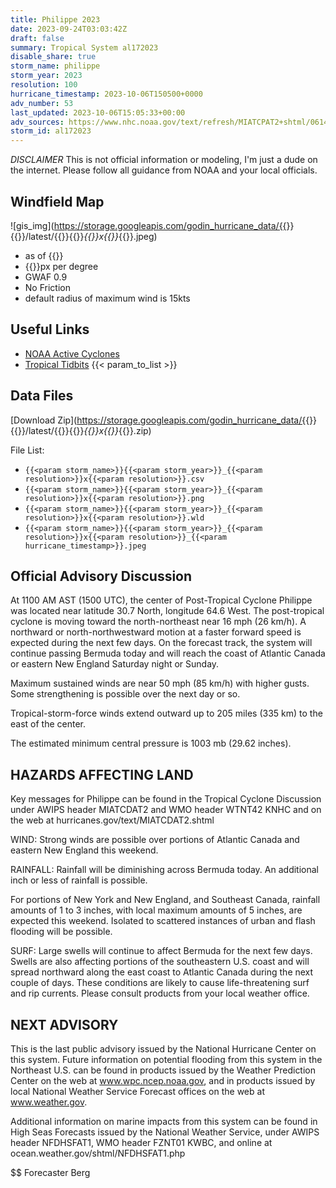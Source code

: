 ```yaml
---
title: Philippe 2023
date: 2023-09-24T03:03:42Z
draft: false
summary: Tropical System al172023
disable_share: true
storm_name: philippe
storm_year: 2023
resolution: 100
hurricane_timestamp: 2023-10-06T150500+0000
adv_number: 53
last_updated: 2023-10-06T15:05:33+00:00
adv_sources: https://www.nhc.noaa.gov/text/refresh/MIATCPAT2+shtml/061453.shtml
storm_id: al172023
---
```

*DISCLAIMER* This is not official information or modeling, I'm just a dude on the internet.  Please follow all guidance from NOAA and your local officials.

## Windfield Map
![gis_img](https://storage.googleapis.com/godin_hurricane_data/{{<param storm_name>}}{{<param storm_year>}}/latest/{{<param storm_name>}}{{<param storm_year>}}_{{<param resolution>}}x{{<param resolution>}}_{{<param hurricane_timestamp>}}.jpeg)

- as of {{<param last_updated>}}
- {{<param resolution>}}px per degree
- GWAF 0.9
- No Friction
- default radius of maximum wind is 15kts

## Useful Links
- [NOAA Active Cyclones](https://www.nhc.noaa.gov/)
- [Tropical Tidbits](https://www.tropicaltidbits.com/storminfo/)
{{< param_to_list >}}

## Data Files
[Download Zip](https://storage.googleapis.com/godin_hurricane_data/{{<param storm_name>}}{{<param storm_year>}}/latest/{{<param storm_name>}}{{<param storm_year>}}_{{<param resolution>}}x{{<param resolution>}}_{{<param hurricane_timestamp>}}.zip)

File List:
- `{{<param storm_name>}}{{<param storm_year>}}_{{<param resolution>}}x{{<param resolution>}}.csv`
- `{{<param storm_name>}}{{<param storm_year>}}_{{<param resolution>}}x{{<param resolution>}}.png`
- `{{<param storm_name>}}{{<param storm_year>}}_{{<param resolution>}}x{{<param resolution>}}.wld`
- `{{<param storm_name>}}{{<param storm_year>}}_{{<param resolution>}}x{{<param resolution>}}_{{<param hurricane_timestamp>}}.jpeg`


## Official Advisory Discussion
At 1100 AM AST (1500 UTC), the center of Post-Tropical Cyclone
Philippe was located near latitude 30.7 North, longitude 64.6 West.
The post-tropical cyclone is moving toward the north-northeast near
16 mph (26 km/h).  A northward or north-northwestward motion at a 
faster forward speed is expected during the next few days.  On the 
forecast track, the system will continue passing Bermuda today and 
will reach the coast of Atlantic Canada or eastern New England 
Saturday night or Sunday.
 
Maximum sustained winds are near 50 mph (85 km/h) with higher gusts.
Some strengthening is possible over the next day or so.  
 
Tropical-storm-force winds extend outward up to 205 miles (335 km)
to the east of the center.
 
The estimated minimum central pressure is 1003 mb (29.62 inches).
 
 
HAZARDS AFFECTING LAND
----------------------
Key messages for Philippe can be found in the Tropical Cyclone
Discussion under AWIPS header MIATCDAT2 and WMO header WTNT42 KNHC
and on the web at hurricanes.gov/text/MIATCDAT2.shtml
 
WIND:  Strong winds are possible over portions of Atlantic Canada
and eastern New England this weekend.
 
RAINFALL:  Rainfall will be diminishing across Bermuda today.  An
additional inch or less of rainfall is possible.
 
For portions of New York and New England, and Southeast Canada,
rainfall amounts of 1 to 3 inches, with local maximum amounts of 5
inches, are expected this weekend.  Isolated to scattered instances
of urban and flash flooding will be possible.
 
SURF:  Large swells will continue to affect Bermuda for the next
few days.  Swells are also affecting portions of the southeastern
U.S. coast and will spread northward along the east coast to
Atlantic Canada during the next couple of days.  These conditions
are likely to cause life-threatening surf and rip currents.  Please
consult products from your local weather office.
 
 
NEXT ADVISORY
-------------
This is the last public advisory issued by the National Hurricane 
Center on this system.  Future information on potential flooding 
from this system in the Northeast U.S. can be found in products 
issued by the Weather Prediction Center on the web at 
www.wpc.ncep.noaa.gov, and in products issued by local National 
Weather Service Forecast offices on the web at www.weather.gov.

Additional information on marine impacts from this system can be 
found in High Seas Forecasts issued by the National Weather Service, 
under AWIPS header NFDHSFAT1, WMO header FZNT01 KWBC, and online at 
ocean.weather.gov/shtml/NFDHSFAT1.php

$$
Forecaster Berg